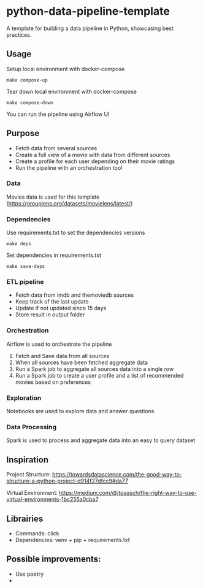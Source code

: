 # python-data-pipeline-template
A template for building a data pipeline in Python, showcasing best practices.

## Usage

Setup local environment with docker-compose

```make compose-up```

Tear down local environment with docker-compose

```make compose-down```

You can run the pipeline using Airflow UI

## Purpose

- Fetch data from several sources
- Create a full view of a movie with data from different sources
- Create a profile for each user depending on their movie ratings
- Run the pipeline with an orchestration tool

### Data

Movies data is used for this template (https://grouplens.org/datasets/movielens/latest/) 

### Dependencies

Use requirements.txt to set the dependencies versions

```
make deps
```

Set dependencies in requirements.txt

```
make save-deps
```

### ETL pipeline

- Fetch data from imdb and themoviedb sources
- Keep track of the last update
- Update if not updated since 15 days
- Store result in output folder

### Orchestration

Airflow is used to orchestrate the pipeline
1) Fetch and Save data from all sources
2) When all sources have been fetched aggregate data
3) Run a Spark job to aggregate all sources data into a single row
4) Run a Spark job to create a user profile and a list of recommended movies based on preferences

### Exploration 

Notebooks are used to explore data and answer questions

### Data Processing

Spark is used to process and aggregate data into an easy to query dataset

## Inspiration

Project Structure: https://towardsdatascience.com/the-good-way-to-structure-a-python-project-d914f27dfcc9#da77

Virtual Environment: https://medium.com/@jtpaasch/the-right-way-to-use-virtual-environments-1bc255a0cba7

## Librairies

- Commands: click
- Dependencies: venv + pip + requirements.txt

## Possible improvements:

- Use poetry
- 